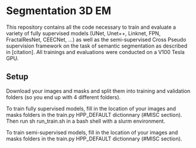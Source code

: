 # Segmentation 3D EM

This repository contains all the code necessary to train and evaluate a variety of fully supervised models (UNet, Unet++, Linknet, FPN, FractalResNet, CEECNet, ...) as well as the semi-supervised Cross Pseudo supervision framework on the task of semantic segmentation as described in [citation].
All trainings and evaluations were conducted on a V100 Tesla GPU.

## Setup
Download your images and masks and split them into training and validation folders (so you end up with 4 different folders).

To train fully supervised models, fill in the location of your images and masks folders in the train.py HPP_DEFAULT dictionnary (#MISC section). Then run sh run_train.sh in a bash shell with a slurm environment.

To train semi-supervised models,  fill in the location of your images and masks folders in the train.py HPP_DEFAULT dictionnary (#MISC section).